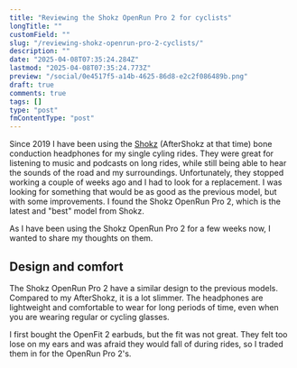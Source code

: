 ```yaml
---
title: "Reviewing the Shokz OpenRun Pro 2 for cyclists"
longTitle: ""
customField: ""
slug: "/reviewing-shokz-openrun-pro-2-cyclists/"
description: ""
date: "2025-04-08T07:35:24.284Z"
lastmod: "2025-04-08T07:35:24.773Z"
preview: "/social/0e4517f5-a14b-4625-86d8-e2c2f086489b.png"
draft: true
comments: true
tags: []
type: "post"
fmContentType: "post"
---
```


Since 2019 I have been using the [Shokz](https://shokz.com) (AfterShokz at that time) bone conduction headphones for my single cyling rides. They were great for listening to music and podcasts on long rides, while still being able to hear the sounds of the road and my surroundings. Unfortunately, they stopped working a couple of weeks ago and I had to look for a replacement. I was looking for something that would be as good as the previous model, but with some improvements. I found the Shokz OpenRun Pro 2, which is the latest and "best" model from Shokz.

As I have been using the Shokz OpenRun Pro 2 for a few weeks now, I wanted to share my thoughts on them.

## Design and comfort

The Shokz OpenRun Pro 2 have a similar design to the previous models. Compared to my AfterShokz, it is a lot slimmer. The headphones are lightweight and comfortable to wear for long periods of time, even when you are wearing regular or cycling glasses. 

I first bought the OpenFit 2 earbuds, but the fit was not great. They felt too lose on my ears and was afraid they would fall of during rides, so I traded them in for the OpenRun Pro 2's.

